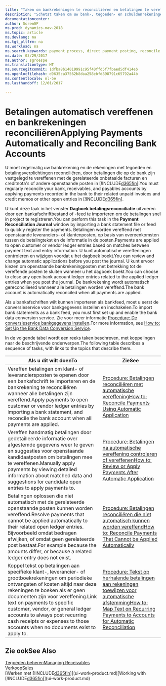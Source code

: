 ```yaml
---
title: "Taken om bankrekeningen te reconciliëren en betalingen te vereffenen met gerelateerde posten"
description: "Schetst taken om uw bank-, tegoeden- en schuldenrekeningen te reconciliëren, kasontvangsten of onkosten te boeken en betalingen automatisch te vereffenen."
documentationcenter: 
author: SorenGP
ms.prod: dynamics-nav-2018
ms.topic: article
ms.devlang: na
ms.tgt_pltfrm: na
ms.workload: na
ms.search.keywords: payment process, direct payment posting, reconcile payment, expenses, cash receipts
ms.date: 03/29/2017
ms.author: sgroespe
ms.translationtype: HT
ms.sourcegitcommit: 1dfba8b14019991c95f40ffd5f7fbaed5df414eb
ms.openlocfilehash: d9635ca37562b8daa258ebfd898791c65792a44b
ms.contentlocale: nl-be
ms.lasthandoff: 12/01/2017

---
```

# <a name="applying-payments-automatically-and-reconciling-bank-accounts"></a><span data-ttu-id="dc5b5-103">Betalingen automatisch vereffenen en bankrekeningen reconciliëren</span><span class="sxs-lookup"><span data-stu-id="dc5b5-103">Applying Payments Automatically and Reconciling Bank Accounts</span></span>
<span data-ttu-id="dc5b5-104">U moet regelmatig uw bankrekening en de rekeningen met tegoeden en betalingsverplichtingen reconciliëren, door betalingen die op de bank zijn vastgelegd te vereffenen met de gerelateerde onbetaalde facturen en creditnota's of andere openstaande posten in [!INCLUDE[d365fin](includes/d365fin_long_md.md)].</span><span class="sxs-lookup"><span data-stu-id="dc5b5-104">You must regularly reconcile your bank, receivables, and payables accounts by applying payments recorded in the bank to their related unpaid invoices and credit memos or other open entries in [!INCLUDE[d365fin](includes/d365fin_long_md.md)].</span></span>  

<span data-ttu-id="dc5b5-105">U kunt deze taak in het venster **Dagboek betalingsreconciliatie** uitvoeren door een bankafschriftbestand of -feed te importeren om de betalingen snel in project te registreren.</span><span class="sxs-lookup"><span data-stu-id="dc5b5-105">You can perform this task in the **Payment Reconciliation Journal** window by importing a bank statement file or feed to quickly register the payments.</span></span> <span data-ttu-id="dc5b5-106">Betalingen worden vereffend met openstaande leveranciers- of klantenposten, op basis van overeenkomsten tussen de betalingtekst en de informatie in de posten.</span><span class="sxs-lookup"><span data-stu-id="dc5b5-106">Payments are applied to open customer or vendor ledger entries based on matches between payment text and entry information.</span></span> <span data-ttu-id="dc5b5-107">U kunt automatische vereffeningen controleren en wijzigen voordat u het dagboek boekt.</span><span class="sxs-lookup"><span data-stu-id="dc5b5-107">You can review and change automatic applications before you post the journal.</span></span> <span data-ttu-id="dc5b5-108">U kunt ervoor kiezen om openstaande bankrekeningposten met betrekking tot de vereffende posten te sluiten wanneer u het dagboek boekt.</span><span class="sxs-lookup"><span data-stu-id="dc5b5-108">You can choose to close any open bank account ledger entries related to the applied ledger entries when you post the journal.</span></span> <span data-ttu-id="dc5b5-109">De bankrekening wordt automatisch gereconcilieerd wanneer alle betalingen worden vereffend.</span><span class="sxs-lookup"><span data-stu-id="dc5b5-109">The bank account is automatically reconciled when all payments are applied.</span></span>  

<span data-ttu-id="dc5b5-110">Als u bankafschriften wilt kunnen importeren als bankfeed, moet u eerst de conversieservice voor bankgegevens instellen en inschakelen.</span><span class="sxs-lookup"><span data-stu-id="dc5b5-110">To import bank statements as a bank feed, you must first set up and enable the bank data conversion service.</span></span> <span data-ttu-id="dc5b5-111">Zie voor meer informatie [Procedure: De conversieservice bankgegevens instellen](bank-how-setup-bank-data-conversion-service.md).</span><span class="sxs-lookup"><span data-stu-id="dc5b5-111">For more information, see [How to: Set Up the Bank Data Conversion Service](bank-how-setup-bank-data-conversion-service.md).</span></span>  

<span data-ttu-id="dc5b5-112">In de volgende tabel wordt een reeks taken beschreven, met koppelingen naar de beschrijvende onderwerpen.</span><span class="sxs-lookup"><span data-stu-id="dc5b5-112">The following table describes a sequence of tasks, with links to the topics that describe them.</span></span>  

| <span data-ttu-id="dc5b5-113">Als u dit wilt doen</span><span class="sxs-lookup"><span data-stu-id="dc5b5-113">To</span></span> | <span data-ttu-id="dc5b5-114">Zie</span><span class="sxs-lookup"><span data-stu-id="dc5b5-114">See</span></span> |
| --- | --- |
| <span data-ttu-id="dc5b5-115">Vereffen betalingen om klant- of leveranciersposten te openen door een bankafschrift te importeren en de bankrekening te reconciliëren wanneer alle betalingen zijn vereffend.</span><span class="sxs-lookup"><span data-stu-id="dc5b5-115">Apply payments to open customer or vendor ledger entries by importing a bank statement, and reconcile the bank account when all payments are applied.</span></span> |[<span data-ttu-id="dc5b5-116">Procedure: Betalingen reconciliëren met automatische vereffening</span><span class="sxs-lookup"><span data-stu-id="dc5b5-116">How to: Reconcile Payments Using Automatic Application</span></span>](receivables-how-reconcile-payments-auto-application.md) |
| <span data-ttu-id="dc5b5-117">Vereffen handmatig betalingen door gedetailleerde informatie over afgestemde gegevens weer te geven en suggesties voor openstaande kandidaatposten om betalingen mee te vereffenen.</span><span class="sxs-lookup"><span data-stu-id="dc5b5-117">Manually apply payments by viewing detailed information about matched data and suggestions for candidate open entries to apply payments to.</span></span> |[<span data-ttu-id="dc5b5-118">Procedure: Betalingen na automatische vereffening controleren of vereffenen</span><span class="sxs-lookup"><span data-stu-id="dc5b5-118">How to: Review or Apply Payments After Automatic Application</span></span>](receivables-how-review-apply-payments-auto-application.md) |
| <span data-ttu-id="dc5b5-119">Betalingen oplossen die niet automatisch met de gerelateerde openstaande posten kunnen worden vereffend.</span><span class="sxs-lookup"><span data-stu-id="dc5b5-119">Resolve payments that cannot be applied automatically to their related open ledger entries.</span></span> <span data-ttu-id="dc5b5-120">Bijvoorbeeld omdat bedragen afwijken, of omdat geen gerelateerde post bestaat.</span><span class="sxs-lookup"><span data-stu-id="dc5b5-120">For example because the amounts differ, or because a related ledger entry does not exist.</span></span> |[<span data-ttu-id="dc5b5-121">Procedure: Betalingen reconciliëren die niet automatisch kunnen worden vereffend</span><span class="sxs-lookup"><span data-stu-id="dc5b5-121">How to: Reconcile Payments That Cannot be Applied Automatically</span></span>](receivables-how-reconcile-payments-cannot-apply-auto.md) |
| <span data-ttu-id="dc5b5-122">Koppel tekst op betalingen aan specifieke klant-, leverancier- of grootboekrekeningen om periodieke ontvangsten of kosten altijd naar deze rekeningen te boeken als er geen documenten zijn voor vereffening.</span><span class="sxs-lookup"><span data-stu-id="dc5b5-122">Link text on payments to specific customer, vendor, or general ledger accounts to always post recurring cash receipts or expenses to those accounts when no documents exist to apply to.</span></span> |[<span data-ttu-id="dc5b5-123">Procedure: Tekst op herhalende betalingen aan rekeningen toewijzen voor automatische afstemming</span><span class="sxs-lookup"><span data-stu-id="dc5b5-123">How to: Map Text on Recurring Payments to Accounts for Automatic Reconciliation</span></span>](receivables-how-map-text-recurring-payments-accounts-auto-reconcilliation.md) |

## <a name="see-also"></a><span data-ttu-id="dc5b5-124">Zie ook</span><span class="sxs-lookup"><span data-stu-id="dc5b5-124">See Also</span></span>
[<span data-ttu-id="dc5b5-125">Tegoeden beheren</span><span class="sxs-lookup"><span data-stu-id="dc5b5-125">Managing Receivables</span></span>](receivables-manage-receivables.md)  
[<span data-ttu-id="dc5b5-126">Verkoop</span><span class="sxs-lookup"><span data-stu-id="dc5b5-126">Sales</span></span>](sales-manage-sales.md)  
<span data-ttu-id="dc5b5-127">[Werken met [!INCLUDE[d365fin](includes/d365fin_md.md)]](ui-work-product.md)</span><span class="sxs-lookup"><span data-stu-id="dc5b5-127">[Working with [!INCLUDE[d365fin](includes/d365fin_md.md)]](ui-work-product.md)</span></span>

